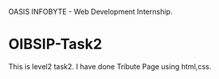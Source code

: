 OASIS INFOBYTE - Web Development Internship.
# OIBSIP-Task2
This is level2 task2.
I have done Tribute Page using html,css.

